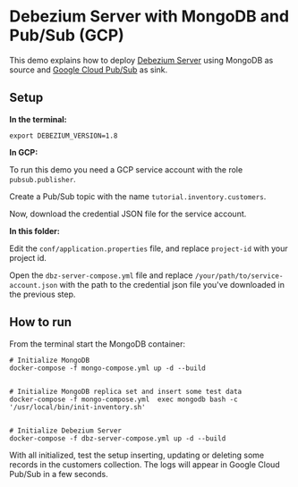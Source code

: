 # Debezium Server with MongoDB and Pub/Sub (GCP)

This demo explains how to deploy [Debezium Server](https://debezium.io/documentation/reference/operations/debezium-server.html) using MongoDB as source and [Google Cloud Pub/Sub](https://cloud.google.com/pubsub/docs) as sink.

## Setup

**In the terminal:**

```shell
export DEBEZIUM_VERSION=1.8
```

**In GCP:**

To run this demo you need a GCP service account with the role `pubsub.publisher`. 

Create a Pub/Sub topic with the name `tutorial.inventory.customers`.

Now, download the credential JSON file for the service account.

**In this folder:**

Edit the `conf/application.properties` file, and replace `project-id` with your project id. 

Open the `dbz-server-compose.yml` file and replace `/your/path/to/service-account.json` with the path to the credential json file you've downloaded in the previous step.

## How to run

From the terminal start the MongoDB container:

```shell
# Initialize MongoDB
docker-compose -f mongo-compose.yml up -d --build


# Initialize MongoDB replica set and insert some test data
docker-compose -f mongo-compose.yml  exec mongodb bash -c '/usr/local/bin/init-inventory.sh'


# Initialize Debezium Server
docker-compose -f dbz-server-compose.yml up -d --build
```

With all initialized, test the setup inserting, updating or deleting some records in the customers collection. The logs will appear in Google Cloud Pub/Sub in a few seconds.
